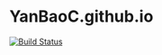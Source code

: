 # YanBaoC.github.io
[![Build Status](https://www.travis-ci.org/YanBaoC/YanBaoC.github.io.svg?branch=source)](https://www.travis-ci.org/YanBaoC/YanBaoC.github.io)
